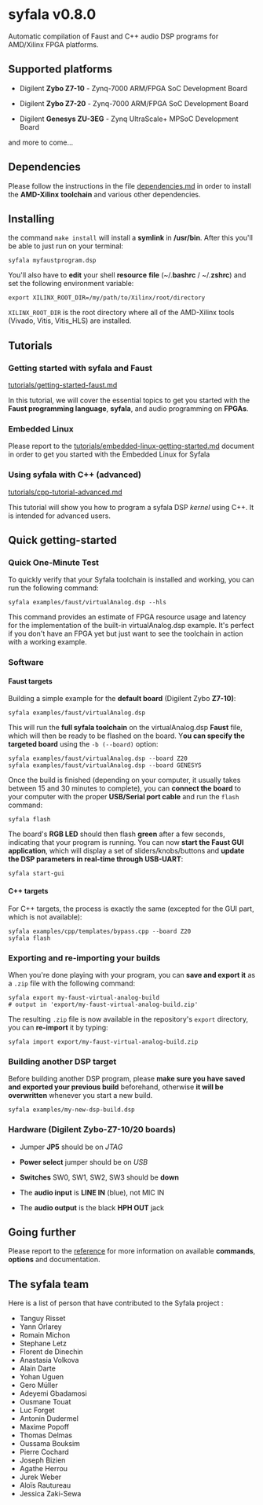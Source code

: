 # syfala v0.8.0

Automatic compilation of Faust and C++ audio DSP programs for AMD/Xilinx FPGA platforms.

## Supported platforms

- Digilent **Zybo Z7-10** - Zynq-7000 ARM/FPGA SoC Development Board

- Digilent **Zybo Z7-20** - Zynq-7000 ARM/FPGA SoC Development Board

- Digilent **Genesys ZU-3EG** - Zynq UltraScale+ MPSoC Development Board

and more to come...

## Dependencies

Please follow the instructions in the file [dependencies.md](manual/dependencies.md) in order to install the **AMD-Xilinx** **toolchain** and various other dependencies.

## Installing

the command `make install` will install a **symlink** in **/usr/bin**. After this you'll be able to just run on your terminal: 

`syfala myfaustprogram.dsp` 

You'll also have to **edit** your shell **resource** **file** (~/.**bashrc** / ~/.**zshrc**) and set the following environment variable: 

```shell
export XILINX_ROOT_DIR=/my/path/to/Xilinx/root/directory
```

`XILINX_ROOT_DIR` is the root directory where all of the AMD-Xilinx tools (Vivado, Vitis, Vitis_HLS) are installed.

## Tutorials

### Getting started with syfala and Faust

[tutorials/getting-started-faust.md](tutorials/faust-getting-started.md)

In this tutorial, we will cover the essential topics to get you started with the **Faust programming language**, **syfala**, and audio programming on **FPGAs**. 

### Embedded Linux

Please report to the [tutorials/embedded-linux-getting-started.md](tutorials/embedded-linux-getting-started.md) document in order to get you started with the Embedded Linux for Syfala

### Using syfala with C++ (advanced)

[tutorials/cpp-tutorial-advanced.md](tutorials/cpp-tutorial-advanced.md)

This tutorial will show you how to program a syfala DSP *kernel* using C++. It is intended for advanced users.

## Quick getting-started

### Quick One-Minute Test

To quickly verify that your Syfala toolchain is installed and working, you can run the following command:

```shell
syfala examples/faust/virtualAnalog.dsp --hls
```
This command provides an estimate of FPGA resource usage and latency for the implementation of the built-in virtualAnalog.dsp example. It's perfect if you don't have an FPGA yet but just want to see the toolchain in action with a working example.

### Software

#### Faust targets

Building a simple example for the **default board** (Digilent Zybo **Z7-10)**:

```shell
syfala examples/faust/virtualAnalog.dsp
```

This will run the **full syfala toolchain** on the virtualAnalog.dsp **Faust** file, which will then be ready to be flashed on the board. Y**ou can specify the targeted board** using the `-b (--board)` option:

```shell
syfala examples/faust/virtualAnalog.dsp --board Z20
syfala examples/faust/virtualAnalog.dsp --board GENESYS
```

Once the build is finished (depending on your computer, it usually takes between 15 and 30 minutes to complete), you can **connect the board** to your computer with the proper **USB/Serial port cable** and run the `flash` command:

```shell
syfala flash
```

The board's **RGB LED** should then flash **green** after a few seconds, indicating that your program is running. You can now **start the Faust GUI application**, which will display a set of sliders/knobs/buttons and **update the DSP parameters in real-time through USB-UART**:

```shell
syfala start-gui
```

#### C++ targets

For C++ targets, the process is exactly the same (excepted for the GUI part, which is not available):

```shell
syfala examples/cpp/templates/bypass.cpp --board Z20
syfala flash
```

### Exporting and re-importing your builds

When you're done playing with your program, you can **save and export it** as a `.zip` file with the following command:

```shell
syfala export my-faust-virtual-analog-build
# output in 'export/my-faust-virtual-analog-build.zip'
```

The resulting `.zip` file is now available in the repository's `export` directory, you can **re-import** it by typing:

```shell
syfala import export/my-faust-virtual-analog-build.zip
```

### Building another DSP target

Before building another DSP program, please **make sure you have saved and exported your previous build** beforehand, otherwise **it will be overwritten** whenever you start a new build. 

```shell
syfala examples/my-new-dsp-build.dsp
```

### Hardware (Digilent **Zybo-Z7-10/20** boards)

- Jumper **JP5** should be on *JTAG* 

- **Power select** jumper should be on *USB*  

- **Switches** SW0, SW1, SW2, SW3 should be **down**  

- The **audio input** is **LINE IN** (blue), not MIC IN  

- The **audio output** is the black **HPH OUT** jack  

## Going further

Please report to the [reference](manual/reference.md) for more information on available **commands**, **options** and documentation.

## The syfala team

Here is a list of person that have contributed to the Syfala project :

- Tanguy Risset
- Yann Orlarey 
- Romain Michon
- Stephane Letz
- Florent de Dinechin
- Anastasia Volkova
- Alain Darte
- Yohan Uguen
- Gero Müller
- Adeyemi Gbadamosi
- Ousmane Touat
- Luc Forget
- Antonin Dudermel
- Maxime Popoff
- Thomas Delmas
- Oussama Bouksim
- Pierre Cochard
- Joseph Bizien
- Agathe Herrou
- Jurek Weber
- Aloïs Rautureau
- Jessica Zaki-Sewa
